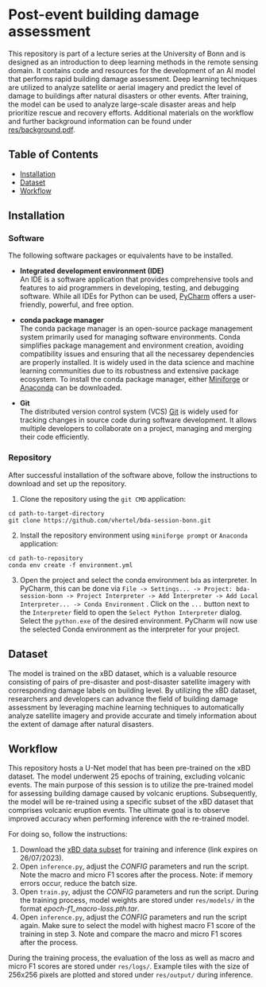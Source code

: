 # Post-event building damage assessment

This repository is part of a lecture series at the University of Bonn and is designed as an introduction to deep
learning methods in the remote sensing domain. It contains code and resources for the development of an AI model that
performs rapid building damage assessment. Deep learning techniques are utilized to analyze satellite or aerial
imagery and predict the level of damage to buildings after natural disasters or other events. After training, the model
can be used to analyze large-scale disaster areas and help prioritize rescue and recovery efforts. Additional materials
on the workflow and further background information can be found under
[res/background.pdf](https://github.com/vhertel/bda-session-bonn/tree/main/res/background.pdf).

## Table of Contents

- [Installation](#installation)
- [Dataset](#dataset)
- [Workflow](#workflow)

## Installation

### Software

The following software packages or equivalents have to be installed.

- **Integrated development environment (IDE)**  
  An IDE is a software application that provides comprehensive tools and features to aid programmers in developing,
  testing, and debugging software. While all IDEs for Python can be
  used, [PyCharm](https://www.jetbrains.com/de-de/pycharm/) offers a user-friendly, powerful, and free option.


- **conda package manager**  
  The conda package manager is an open-source package management system primarily used for managing software
  environments. Conda simplifies package management and environment creation, avoiding compatibility issues and ensuring
  that all the necessarey dependencies are properly installed. It is widely used in the data science and machine
  learning communities due to its robustness and extensive package ecosystem. To install the conda package manager,
  either [Miniforge](https://docs.conda.io/en/latest/miniconda.html) or [Anaconda](https://www.anaconda.com/download)
  can be downloaded.


- **Git**  
  The distributed version control system (VCS) [Git](https://git-scm.com/downloads) is widely used for tracking changes
  in source code during software development. It allows multiple developers to collaborate on a project, managing and
  merging their code efficiently.

### Repository

After successful installation of the software above, follow the instructions to download and set up the repository.

1. Clone the repository using the `git CMD` application:

```
cd path-to-target-directory
git clone https://github.com/vhertel/bda-session-bonn.git
```

2. Install the repository environment using `miniforge prompt` or `Anaconda` application:

```
cd path-to-repository
conda env create -f environment.yml
```

3. Open the project and select the conda environment `bda` as interpreter. In PyCharm, this can be done via `File ->
   Settings... -> Project: bda-session-bonn -> Project Interpreter -> Add Interpreter -> Add Local Interpreter... -> Conda Environment`
   . Click on the `...` button next to the `Interpreter` field to open the `Select Python Interpreter` dialog. Select
   the `python.exe` of the desired environment. PyCharm will now use the selected Conda environment as the interpreter
   for your project.

## Dataset

The model is trained on the xBD dataset, which is a valuable resource consisting of pairs of pre-disaster and
post-disaster satellite imagery with corresponding damage labels on building level. By utilizing the xBD dataset,
researchers and developers can advance the field of building damage assessment by leveraging machine learning techniques
to automatically analyze satellite imagery and provide accurate and timely information about the extent of damage after
natural disasters.

## Workflow

This repository hosts a U-Net model that has been pre-trained on the xBD dataset. The model underwent 25 epochs of
training, excluding volcanic events. The main purpose of this session is to utilize the pre-trained model for assessing
building damage caused by volcanic eruptions. Subsequently, the model will be re-trained using a specific subset of the
xBD dataset that comprises volcanic eruption events. The ultimate goal is to observe improved accuracy when performing
inference with the re-trained model.

For doing so, follow the instructions:

1. Download the [xBD data subset](https://dlrmax.dlr.de/get/be2d2cf5-7e7e-5e11-85fb-f632f5db20d3/) for training and
   inference (link expires on 26/07/2023).
2. Open `inference.py`, adjust the *CONFIG* parameters and run the script. Note the macro and micro F1 scores after the
   process. Note: if memory errors occur, reduce the batch size.
3. Open `train.py`, adjust the *CONFIG* parameters and run the script. During the training process, model weights are
   stored under `res/models/` in the format *epoch-f1_macro-loss.pth.tar*.
4. Open `inference.py`, adjust the *CONFIG* parameters and run the script again. Make sure to select the model with
   highest macro F1 score of the training in step 3. Note and compare the macro and micro F1
   scores after the process.

During the training process, the evaluation of the loss as well as macro and micro F1 scores are stored
under `res/logs/`. Example tiles with the size of 256x256 pixels are plotted and stored under `res/output/` during
inference.
